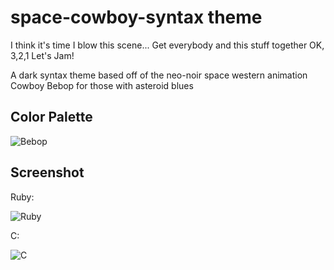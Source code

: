 # space-cowboy-syntax theme

I think it's time I blow this scene...
Get everybody and this stuff together
OK, 3,2,1 Let's Jam!

A dark syntax theme based off of the neo-noir space western animation Cowboy Bebop for those with asteroid blues

## Color Palette

![Bebop](https://u.pomf.is/rfbtoz.png)

## Screenshot

Ruby:

![Ruby](https://u.pomf.is/yovvyl.png)


C:

![C](https://u.pomf.is/khuoay.png)
